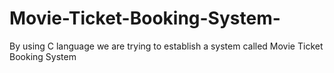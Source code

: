# Movie-Ticket-Booking-System-
By using C language we are trying to establish a system called Movie Ticket Booking System
